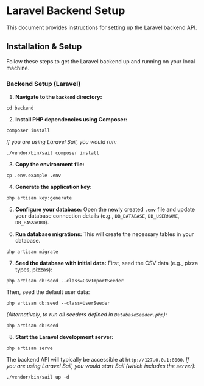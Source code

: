 # Laravel Backend Setup

This document provides instructions for setting up the Laravel backend API.

## Installation & Setup

Follow these steps to get the Laravel backend up and running on your local machine.

### Backend Setup (Laravel)

1. **Navigate to the `backend` directory:**

```cd backend```

2. **Install PHP dependencies using Composer:**

```composer install```


*If you are using Laravel Sail, you would run:*

```./vendor/bin/sail composer install```


3. **Copy the environment file:**

```cp .env.example .env```


4. **Generate the application key:**

```php artisan key:generate```


5. **Configure your database:**
Open the newly created `.env` file and update your database connection details (e.g., `DB_DATABASE`, `DB_USERNAME`, `DB_PASSWORD`).

6. **Run database migrations:**
This will create the necessary tables in your database.

```php artisan migrate```


7. **Seed the database with initial data:**
First, seed the CSV data (e.g., pizza types, pizzas):

```php artisan db:seed --class=CsvImportSeeder```


Then, seed the default user data:

```php artisan db:seed --class=UserSeeder```


*(Alternatively, to run all seeders defined in `DatabaseSeeder.php`):*

```php artisan db:seed```


8. **Start the Laravel development server:**

```php artisan serve```


The backend API will typically be accessible at `http://127.0.0.1:8000`.
*If you are using Laravel Sail, you would start Sail (which includes the server):*

```./vendor/bin/sail up -d```